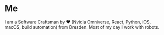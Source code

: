 # Me

I am a Software Craftsman by ♥ (Nvidia Omniverse, React, Python, iOS, macOS, build automation) from Dresden. Most of my day I work with robots.
